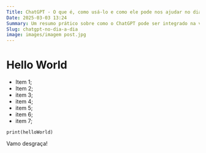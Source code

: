 ```yaml
---
Title: ChatGPT - O que é, como usá-lo e como ele pode nos ajudar no dia a dia
Date: 2025-03-03 13:24
Summary: Um resumo prático sobre como o ChatGPT pode ser integrado na vida cotidiana.
Slug: chatgpt-no-dia-a-dia
image: images/imagem post.jpg
---
```


# Hello World
* Item 1;
* Item 2;
* item 3;
* item 4; 
* item 5;
* item 6;
* item 7;

```
print(helloWorld)
```

Vamo desgraça!